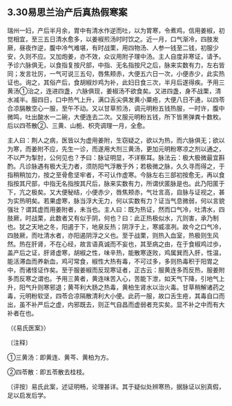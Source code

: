 ## 3.30易思兰治产后真热假寒案

瑞州一妇，产后半月余，胃中有清水作逆而吐，以为胃寒，令煮鸡，信用姜椒，初觉相宜，至三五日清水愈多，以姜椒煎汤时时饮之。近一月，口气渐冷，四肢发厥，昼夜作逆，腹中冷气难堪，有时战栗，用四物汤、人参一钱至二钱，初服少安，久则不应。又加炮姜，亦不效，众议用附子理中汤。主人自度非寒证，请予。予诊六脉俱无，以食指复按尺部，中指、无名指按尺之后，脉来实数有力，左右皆同；发言壮厉，一气可说三五句，唇焦颊赤，大便五六日一次，小便赤少，此实热证也。询之，其俗产后，食胡椒炒鸡为补，此妇日食三次，半月后遂得疾。予用三黄汤①治之，连进四盏，六脉俱现，姜椒汤不欲食矣。又进四盏，身不战栗，清水减半。服四日，口中热气上升，满口舌尖俱发黄小粟疮，大便八日不通，以四苓合凉膈散空心一服，至午不动。又以甘草煎汤，调元明粉五钱热服，一时许，腹中微鸣，吐出酸水一二碗，大便连去二次。又服元明粉五钱，所下皆黑弹粪十数枚。后以四苓散②、三黄、山栀、枳壳调理一月，全愈。

主人曰：荆人之病，医皆以为虚用姜附，生窃疑之，欲以为热，而六脉俱无；欲以为寒，而姜附不应，先生一诊，而遂用大剂三黄汤，更加元明粉寒凉之剂以通之，不以严为掣肘，公何见也？予曰：脉证明显，不详察耳。脉法云：极大极微最宜斟酌。凡诊脉遇有极大无力者，须防阳气浮散于外；若极微之脉，久久寻而得之，于指稍稍加力，按之至骨愈坚牢者，不可认作虚寒。今脉左右三部初按愈无，再以食指按其尺部，中指无名指按其尺后，脉来实数有力，所谓伏匿脉是也。此乃阳匿于下，亢之极矣。又大便秘结，小便赤少，唇焦颊赤，气壮言高，自脉与证视之，甚为实热明矣。若果虚寒，脉当浮大无力，何以实数有力？证当气息微弱，何以言貌强壮？谓其虚而用姜附者，未当也。主人曰：既为热证，然而口气冷，吐清水，四肢厥，时战栗，此数者又有似于阴，何也？曰：此正热极似水，亢则害，承乃制也。犹之天地之冬，阳遏于下，地泉反热；阴浮于上，寒威凛冽。故今之口气冷，四肢厥，而吐清水者，亦阳遏阴浮之义也。至于战栗，则热入血室，热极则生风然。热在肝肾，不在心经，故言语真诚而不妄也，其至病之由，在于食椒鸡过歩，盖产后之证，肝肾虚寒，胡椒之性，味辛热，能散寒逐败，鸡属巽而入肝，性温，能活滞血而养新血，鸡可常食，椒性大热有毒，不可过多，多则热毒积于阳胃之中，而诸怪证作矣。至于服姜椒而反现寒证者，正古云：服黄连多而反热，服姜附多而反寒之谓也。予用三黄者，黄连味苦入心，苦能下泄，如天气下降，引地气上升，阳气升则寒邪退；黄芩利大肠之热毒，黄柏生肾水以治火毒。甘草稍解诸药之毒，元明粉软坚，四苓合凉隔散清利大小便。此药一服，故口舌生疮，其毒自口而出，虽不补严后之虚，内邪既去，则正气自昌而虚弱者充实矣。显不补之中而有大补者在也。

（《易氏医案》）

〔注释〕

①三黄汤：即黄连、黄芩、黄柏为方。

②四苓散：即五苓散去桂枝。

〔评按〕易氏此案，述证明畅，论理甚详。其于疑似处辨寒热，据脉证以别真假，足以启发后学。
